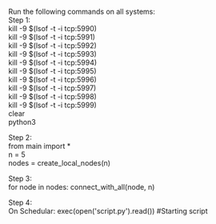 Run the following commands on all systems:  
Step 1:   
kill -9 $(lsof -t -i tcp:5990)  
kill -9 $(lsof -t -i tcp:5991)  
kill -9 $(lsof -t -i tcp:5992)  
kill -9 $(lsof -t -i tcp:5993)  
kill -9 $(lsof -t -i tcp:5994)  
kill -9 $(lsof -t -i tcp:5995)  
kill -9 $(lsof -t -i tcp:5996)  
kill -9 $(lsof -t -i tcp:5997)  
kill -9 $(lsof -t -i tcp:5998)  
kill -9 $(lsof -t -i tcp:5999)  
clear  
python3  
  
Step 2:  
from main import *  
n = 5  
nodes = create_local_nodes(n)
  
Step 3:  
for node in nodes: connect_with_all(node, n)   
  
Step 4:  
On Schedular: exec(open('script.py').read()) #Starting script  
